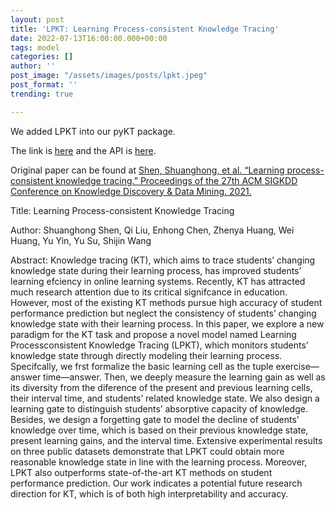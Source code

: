 ```yaml
---
layout: post
title: 'LPKT: Learning Process-consistent Knowledge Tracing'
date: 2022-07-13T16:00:00.000+00:00
tags: model
categories: []
author: ''
post_image: "/assets/images/posts/lpkt.jpeg"
post_format: ''
trending: true

---
```

We added LPKT into our pyKT package.

The link is [here](https://pykt-toolkit.readthedocs.io/en/latest/models.html#lpkt) and the API is [here](https://pykt-toolkit.readthedocs.io/en/latest/pykt.models.html#module-pykt.models.lpkt).

Original paper can be found at [Shen, Shuanghong, et al. “Learning process-consistent knowledge tracing.” Proceedings of the 27th ACM SIGKDD Conference on Knowledge Discovery & Data Mining. 2021.](http://staff.ustc.edu.cn/\~huangzhy/files/papers/ShuanghongShen-KDD2021.pdf)

Title: Learning Process-consistent Knowledge Tracing

Author: Shuanghong Shen, Qi Liu, Enhong Chen, Zhenya Huang, Wei Huang, Yu Yin, Yu Su, Shijin Wang

Abstract: Knowledge tracing (KT), which aims to trace students’ changing knowledge state during their learning process, has improved students’ learning efciency in online learning systems. Recently, KT has attracted much research attention due to its critical signifcance in education. However, most of the existing KT methods pursue high accuracy of student performance prediction but neglect the consistency of students’ changing knowledge state with their learning process. In this paper, we explore a new paradigm for the KT task and propose a novel model named Learning Processconsistent Knowledge Tracing (LPKT), which monitors students’ knowledge state through directly modeling their learning process. Specifcally, we frst formalize the basic learning cell as the tuple exercise—answer time—answer. Then, we deeply measure the learning gain as well as its diversity from the diference of the present and previous learning cells, their interval time, and students’ related knowledge state. We also design a learning gate to distinguish students’ absorptive capacity of knowledge. Besides, we design a forgetting gate to model the decline of students’ knowledge over time, which is based on their previous knowledge state, present learning gains, and the interval time. Extensive experimental results on three public datasets demonstrate that LPKT could obtain more reasonable knowledge state in line with the learning process. Moreover, LPKT also outperforms state-of-the-art KT methods on student performance prediction. Our work indicates a potential future research direction for KT, which is of both high interpretability and accuracy.